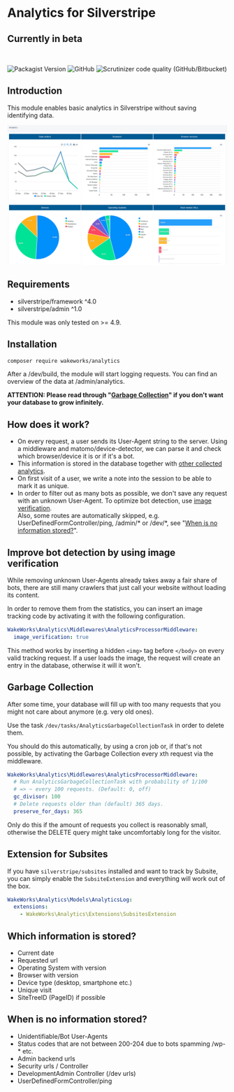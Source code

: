 # Analytics for Silverstripe
## Currently in beta

<br>

![Packagist Version](https://img.shields.io/packagist/v/wakeworks/Analytics?style=flat-square)
![GitHub](https://img.shields.io/github/license/wakeworks/Analytics?style=flat-square)
![Scrutinizer code quality (GitHub/Bitbucket)](https://img.shields.io/scrutinizer/quality/g/Zazama/Analytics?style=flat-square)

## Introduction

This module enables basic analytics in Silverstripe without saving identifying data.

![Screenshot](docs/images/screenshot.png)

## Requirements

* silverstripe/framework ^4.0
* silverstripe/admin ^1.0

This module was only tested on >= 4.9.

## Installation

```
composer require wakeworks/analytics
```

After a /dev/build, the module will start logging requests. You can find an overview of the data at /admin/analytics.

**ATTENTION: Please read through "[Garbage Collection](#garbage-collection)" if you don't want your database to grow infinitely.**

## How does it work?

- On every request, a user sends its User-Agent string to the server. Using a middleware and matomo/device-detector, we can parse it and check which browser/device it is or if it's a bot.
- This information is stored in the database together with [other collected analytics](#which-information-is-stored).
- On first visit of a user, we write a note into the session to be able to mark it as unique.
- In order to filter out as many bots as possible, we don't save any request with an unknown User-Agent. To optimize bot detection, use [image verification](#improve-bot-detection-by-using-image-verification).<br />Also, some routes are automatically skipped, e.g. UserDefinedFormController/ping, /admin/* or /dev/*, see "[When is no information stored?](#When-is-no-information-stored)".

## Improve bot detection by using image verification
While removing unknown User-Agents already takes away a fair share of bots, there are still many crawlers that just call your website without loading its content.

In order to remove them from the statistics, you can insert an image tracking code by activating it with the following configuration.

```yaml
WakeWorks\Analytics\Middlewares\AnalyticsProcessorMiddleware:
  image_verification: true
```

This method works by inserting a hidden `<img>` tag before `</body>` on every valid tracking request. If a user loads the image, the request will create an entry in the database, otherwise it will it won't.

## Garbage Collection
After some time, your database will fill up with too many requests that you might not care about anymore (e.g. very old ones).

Use the task `/dev/tasks/AnalyticsGarbageCollectionTask` in order to delete them.

You should do this automatically, by using a cron job or, if that's not possible, by activating the Garbage Collection every xth request via the middleware.

```yaml
WakeWorks\Analytics\Middlewares\AnalyticsProcessorMiddleware:
  # Run AnalyticsGarbageCollectionTask with probability of 1/100
  # => ~ every 100 requests. (Default: 0, off)
  gc_divisor: 100
  # Delete requests older than (default) 365 days.
  preserve_for_days: 365
```

Only do this if the amount of requests you collect is reasonably small, otherwise the DELETE query might take uncomfortably long for the visitor.

## Extension for Subsites
If you have `silverstripe/subsites` installed and want to track by Subsite, you can simply enable the `SubsiteExtension` and everything will work out of the box.
```yaml
WakeWorks\Analytics\Models\AnalyticsLog:
  extensions:
    - WakeWorks\Analytics\Extensions\SubsitesExtension
```

## Which information is stored?
- Current date
- Requested url
- Operating System with version
- Browser with version
- Device type (desktop, smartphone etc.)
- Unique visit
- SiteTreeID (PageID) if possible

## When is no information stored?
- Unidentifiable/Bot User-Agents
- Status codes that are not between 200-204 due to bots spamming /wp-* etc.
- Admin backend urls
- Security urls / Controller
- DevelopmentAdmin Controller (/dev urls)
- UserDefinedFormController/ping